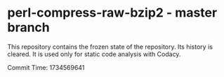 # perl-compress-raw-bzip2 - master branch

This repository contains the frozen state of the repository.
Its history is cleared. It is used only for static code
analysis with Codacy.

Commit Time: 1734569641